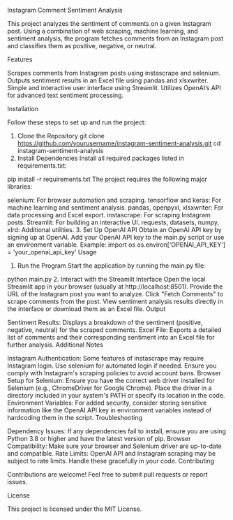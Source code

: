 Instagram Comment Sentiment Analysis

This project analyzes the sentiment of comments on a given Instagram post. Using a combination of web scraping, machine learning, and sentiment analysis, the program fetches comments from an Instagram post and classifies them as positive, negative, or neutral.

Features

Scrapes comments from Instagram posts using instascrape and selenium.
Outputs sentiment results in an Excel file using pandas and xlsxwriter.
Simple and interactive user interface using Streamlit.
Utilizes OpenAI’s API for advanced text sentiment processing.


Installation

Follow these steps to set up and run the project:

1. Clone the Repository
git clone https://github.com/yourusername/instagram-sentiment-analysis.git
cd instagram-sentiment-analysis
2. Install Dependencies
Install all required packages listed in requirements.txt:

pip install -r requirements.txt
The project requires the following major libraries:

selenium: For browser automation and scraping.
tensorflow and keras: For machine learning and sentiment analysis.
pandas, openpyxl, xlsxwriter: For data processing and Excel export.
instascrape: For scraping Instagram posts.
Streamlit: For building an interactive UI.
requests, datasets, numpy, xlrd: Additional utilities.
3. Set Up OpenAI API
Obtain an OpenAI API key by signing up at OpenAI.
Add your OpenAI API key to the main.py script or use an environment variable. Example:
import os
os.environ['OPENAI_API_KEY'] = 'your_openai_api_key'
Usage

1. Run the Program
Start the application by running the main.py file:

python main.py
2. Interact with the Streamlit Interface
Open the local Streamlit app in your browser (usually at http://localhost:8501).
Provide the URL of the Instagram post you want to analyze.
Click "Fetch Comments" to scrape comments from the post.
View sentiment analysis results directly in the interface or download them as an Excel file.
Output

Sentiment Results: Displays a breakdown of the sentiment (positive, negative, neutral) for the scraped comments.
Excel File: Exports a detailed list of comments and their corresponding sentiment into an Excel file for further analysis.
Additional Notes

Instagram Authentication:
Some features of instascrape may require Instagram login. Use selenium for automated login if needed.
Ensure you comply with Instagram's scraping policies to avoid account bans.
Browser Setup for Selenium:
Ensure you have the correct web driver installed for Selenium (e.g., ChromeDriver for Google Chrome).
Place the driver in a directory included in your system's PATH or specify its location in the code.
Environment Variables:
For added security, consider storing sensitive information like the OpenAI API key in environment variables instead of hardcoding them in the script.
Troubleshooting

Dependency Issues:
If any dependencies fail to install, ensure you are using Python 3.8 or higher and have the latest version of pip.
Browser Compatibility:
Make sure your browser and Selenium driver are up-to-date and compatible.
Rate Limits:
OpenAI API and Instagram scraping may be subject to rate limits. Handle these gracefully in your code.
Contributing

Contributions are welcome! Feel free to submit pull requests or report issues.

License

This project is licensed under the MIT License.

